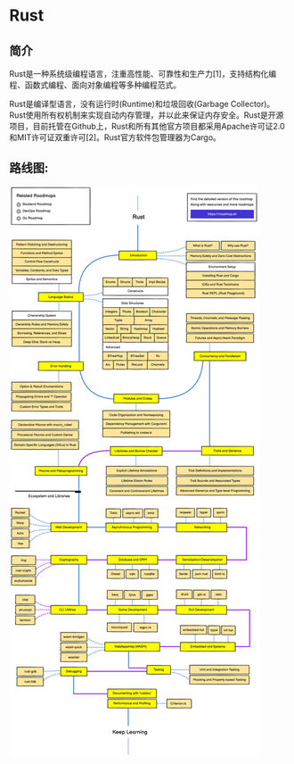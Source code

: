 
# Rust

## 简介

Rust是一种系统级编程语言，注重高性能、可靠性和生产力[1]，支持结构化编程、函数式编程、面向对象编程等多种编程范式。

Rust是编译型语言，没有运行时(Runtime)和垃圾回收(Garbage Collector)。Rust使用所有权机制来实现自动内存管理，并以此来保证内存安全。Rust是开源项目，目前托管在Github上，Rust和所有其他官方项目都采用Apache许可证2.0和MIT许可证双重许可[2]。Rust官方软件包管理器为Cargo。

## 路线图:
![](../img/RustRoadmap.jpg)
